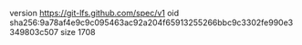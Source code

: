 version https://git-lfs.github.com/spec/v1
oid sha256:9a78af4e9c9c095463ac92a204f65913255266bbc9c3302fe990e3349803c507
size 1708

